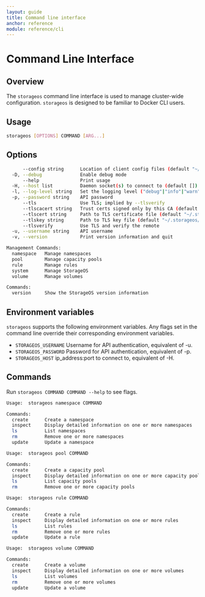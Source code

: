 ```yaml
---
layout: guide
title: Command line interface
anchor: reference
module: reference/cli
---
```


# Command Line Interface

## Overview

The `storageos` command line interface is used to manage cluster-wide configuration. `storageos` is designed to be familiar to Docker CLI users.

## Usage

```bash
storageos [OPTIONS] COMMAND [ARG...]
```

## Options

```bash
      --config string      Location of client config files (default "~/.storageos")
  -D, --debug              Enable debug mode
      --help               Print usage
  -H, --host list          Daemon socket(s) to connect to (default [])
  -l, --log-level string   Set the logging level ("debug"|"info"|"warn"|"error"|"fatal") (default "info")
  -p, --password string    API password
      --tls                Use TLS; implied by --tlsverify
      --tlscacert string   Trust certs signed only by this CA (default "~/.storageos/ca.pem")
      --tlscert string     Path to TLS certificate file (default "~/.storageos/cert.pem")
      --tlskey string      Path to TLS key file (default "~/.storageos/key.pem")
      --tlsverify          Use TLS and verify the remote
  -u, --username string    API username
  -v, --version            Print version information and quit

Management Commands:
  namespace   Manage namespaces
  pool        Manage capacity pools
  rule        Manage rules
  system      Manage StorageOS
  volume      Manage volumes

Commands:
  version     Show the StorageOS version information
```

## Environment variables

`storageos` supports the following environment variables. Any flags set in the command line override their corresponding environment variables.

* `STORAGEOS_USERNAME` Username for API authentication, equivalent of -u.
* `STORAGEOS_PASSWORD` Password for API authentication, equivalent of -p.
* `STORAGEOS_HOST` ip_address:port to connect to, equivalent of -H.

## Commands

Run `storageos COMMAND COMMAND --help` to see flags.

```bash
Usage:	storageos namespace COMMAND

Commands:
  create      Create a namespace
  inspect     Display detailed information on one or more namespaces
  ls          List namespaces
  rm          Remove one or more namespaces
  update      Update a namespace
```

```bash
Usage:	storageos pool COMMAND

Commands:
  create      Create a capacity pool
  inspect     Display detailed information on one or more capacity pools
  ls          List capacity pools
  rm          Remove one or more capacity pools
```

```bash
Usage:	storageos rule COMMAND

Commands:
  create      Create a rule
  inspect     Display detailed information on one or more rules
  ls          List rules
  rm          Remove one or more rules
  update      Update a rule
```

```bash
Usage:	storageos volume COMMAND

Commands:
  create      Create a volume
  inspect     Display detailed information on one or more volumes
  ls          List volumes
  rm          Remove one or more volumes
  update      Update a volume
```

